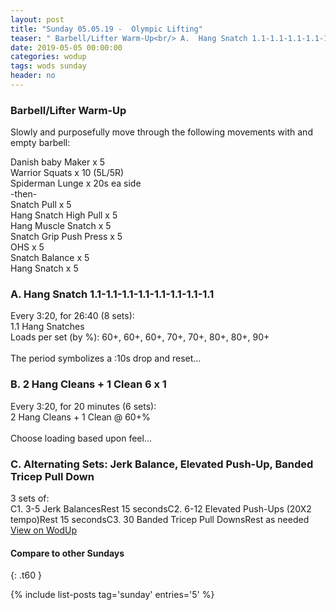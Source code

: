 ```yaml
---
layout: post
title: "Sunday 05.05.19 -  Olympic Lifting"
teaser: " Barbell/Lifter Warm-Up<br/> A.  Hang Snatch 1.1-1.1-1.1-1.1-1.1-1.1-1.1-1.1<br/> B.  2 Hang Cleans + 1 Clean 6 x 1<br/> C. Alternating Sets: Jerk Balance, Elevated Push-Up, Banded Tricep Pull Down"
date: 2019-05-05 00:00:00
categories: wodup
tags: wods sunday
header: no
---
```



<h3> Barbell/Lifter Warm-Up</h3>
Slowly and purposefully move through the following movements with and empty barbell:

Danish baby Maker x 5<br/>
Warrior Squats x 10 (5L/5R)<br/>
Spiderman Lunge x 20s ea side<br/>
 -then-<br/>
Snatch Pull x 5<br/>
Hang Snatch High Pull x 5<br/>
Hang Muscle Snatch x 5<br/>
Snatch Grip Push Press x 5<br/>
OHS x 5<br/>
Snatch Balance x 5<br/>
Hang Snatch x 5<br/>
<h3>A.  Hang Snatch 1.1-1.1-1.1-1.1-1.1-1.1-1.1-1.1</h3>
Every 3:20, for 26:40 (8 sets):<br/>1.1 Hang Snatches<br/>Loads per set (by %): 60+, 60+, 60+, 70+, 70+, 80+, 80+, 90+<br/><br/>The period symbolizes a :10s drop and reset…
<h3>B.  2 Hang Cleans + 1 Clean 6 x 1</h3>
Every 3:20, for 20 minutes (6 sets):<br/>2 Hang Cleans + 1 Clean @ 60+%<br/><br/>Choose loading based upon feel…
<h3>C. Alternating Sets: Jerk Balance, Elevated Push-Up, Banded Tricep Pull Down</h3>
3 sets of:<br/>C1. 3-5 Jerk BalancesRest 15 secondsC2. 6-12 Elevated Push-Ups (20X2 tempo)Rest 15 secondsC3. 30 Banded Tricep Pull DownsRest as needed
<a href="https://www.wodup.com/gyms/asphodel/wods/16069" target="blank">View on WodUp</a>


#### Compare to other Sundays
{: .t60 }

{% include list-posts tag='sunday' entries='5' %}